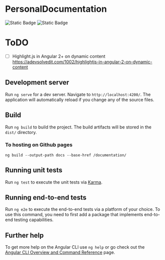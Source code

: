# PersonalDocumentation

![Static Badge](https://img.shields.io/badge/Angular-v17-red?style=flat) ![Static Badge](https://img.shields.io/badge/Node-v20.11.0-green?style=flat)


# ToDO 
-[ ] Highlight.js in Angular 2+ on dynamic content
https://adevsolvedit.com/1002/highlightjs-in-angular-2-on-dynamic-content


## Development server

Run `ng serve` for a dev server. Navigate to `http://localhost:4200/`. The application will automatically reload if you change any of the source files.


## Build

Run `ng build` to build the project. The build artifacts will be stored in the `dist/` directory.

### To hosting on Github pages 
 ```
 ng build --output-path docs --base-href /documentation/
 ```

## Running unit tests

Run `ng test` to execute the unit tests via [Karma](https://karma-runner.github.io).

## Running end-to-end tests

Run `ng e2e` to execute the end-to-end tests via a platform of your choice. To use this command, you need to first add a package that implements end-to-end testing capabilities.

## Further help

To get more help on the Angular CLI use `ng help` or go check out the [Angular CLI Overview and Command Reference](https://angular.io/cli) page.
